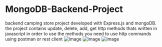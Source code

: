 # MongoDB-Backend-Project
backend camping store  project developed with Express.js  and mongoDB.
the project contains update, delete, add, get http methods thats written  in javascript 
in order to use the methods you need to use http commands using postman or rest client 
![image](https://user-images.githubusercontent.com/100614036/183252020-b28614bf-7273-4fc7-a5d4-8d4548c34c91.png)
![image](https://user-images.githubusercontent.com/100614036/183252143-46d2f0c3-a14d-4c9d-b444-1d16d02e2afc.png)
![image](https://user-images.githubusercontent.com/100614036/183252218-89e8897f-9151-47c0-a548-6d4d4209ed93.png)


